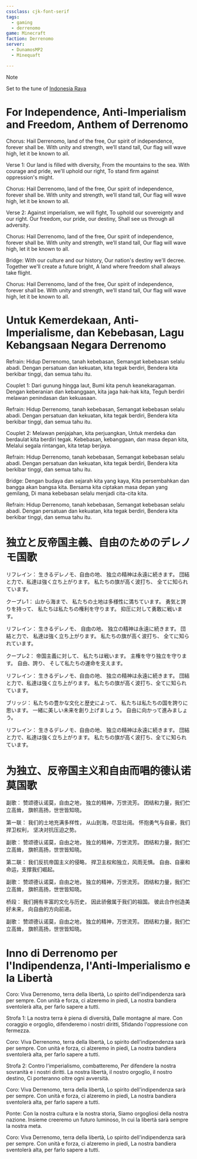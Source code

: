 ```yaml
---
cssclass: cjk-font-serif
tags:
  - gaming
  - derrenomo
game: Minecraft
faction: Derrenomo
server:
  - DunamosMP2
  - Minequaft

---
```


> [!note]
> Set to the tune of [Indonesia Raya](https://www.youtube.com/watch?v=uyyLot4PLXM&pp=ygUbaW5kb25lc2lhIHJheWEgaW5zdHJ1bWVudGFs)

# For Independence, Anti-Imperialism and Freedom, Anthem of Derrenomo

Chorus:
Hail Derrenomo, land of the free,
Our spirit of independence, forever shall be.
With unity and strength, we’ll stand tall,
Our flag will wave high, let it be known to all.

Verse 1:
Our land is filled with diversity,
From the mountains to the sea.
With courage and pride, we'll uphold our right,
To stand firm against oppression's might.

Chorus:
Hail Derrenomo, land of the free,
Our spirit of independence, forever shall be.
With unity and strength, we’ll stand tall,
Our flag will wave high, let it be known to all.

Verse 2:
Against imperialism, we will fight,
To uphold our sovereignty and our right.
Our freedom, our pride, our destiny,
Shall see us through all adversity.

Chorus:
Hail Derrenomo, land of the free,
Our spirit of independence, forever shall be.
With unity and strength, we’ll stand tall,
Our flag will wave high, let it be known to all.

Bridge:
With our culture and our history,
Our nation's destiny we'll decree.
Together we'll create a future bright,
A land where freedom shall always take flight.

Chorus:
Hail Derrenomo, land of the free,
Our spirit of independence, forever shall be.
With unity and strength, we’ll stand tall,
Our flag will wave high, let it be known to all.

# Untuk Kemerdekaan, Anti-Imperialisme, dan Kebebasan, Lagu Kebangsaan Negara Derrenomo

Refrain:
Hidup Derrenomo, tanah kebebasan,
Semangat kebebasan selalu abadi.
Dengan persatuan dan kekuatan, kita tegak berdiri, Bendera kita berkibar tinggi, dan semua tahu itu.

Couplet 1:
Dari gunung hingga laut, Bumi kita penuh keanekaragaman.
Dengan keberanian dan kebanggaan,
kita jaga hak-hak kita,
Teguh berdiri melawan penindasan dan kekuasaan.

Refrain:
Hidup Derrenomo, tanah kebebasan,
Semangat kebebasan selalu abadi.
Dengan persatuan dan kekuatan,
kita tegak berdiri, Bendera kita berkibar tinggi,
dan semua tahu itu.

Couplet 2:
Melawan penjajahan, kita perjuangkan,
Untuk merdeka dan berdaulat kita berdiri tegak.
Kebebasan, kebanggaan, dan masa depan kita,
Melalui segala rintangan, kita tetap berjaya.

Refrain:
Hidup Derrenomo, tanah kebebasan,
Semangat kebebasan selalu abadi.
Dengan persatuan dan kekuatan, kita tegak berdiri, Bendera kita berkibar tinggi, dan semua tahu itu.

Bridge:
Dengan budaya dan sejarah kita yang kaya, Kita persembahkan dan bangga akan bangsa kita.
Bersama kita ciptakan masa depan yang gemilang, Di mana kebebasan selalu menjadi cita-cita kita.

Refrain:
Hidup Derrenomo, tanah kebebasan,
Semangat kebebasan selalu abadi.
Dengan persatuan dan kekuatan,
kita tegak berdiri, Bendera kita berkibar tinggi,
dan semua tahu itu.

# 独立と反帝国主義、自由のためのデレノモ国歌

リフレイン：
生きるデレノモ、自由の地、
独立の精神は永遠に続きます。
団結と力で、私達は強く立ち上がります。
私たちの旗が高く波打ち、
全てに知られています。

クープレ1：
山から海まで、
私たちの土地は多様性に満ちています。
勇気と誇りを持って、
私たちは私たちの権利を守ります。
抑圧に対して勇敢に戦います。

リフレイン：
生きるデレノモ、
自由の地、 独立の精神は永遠に続きます。
団結と力で、
私達は強く立ち上がります。
私たちの旗が高く波打ち、
全てに知られています。

クープレ2：
帝国主義に対して、
私たちは戦います。
主権を守り独立を守ります。
自由、誇り、
そして私たちの運命を支えます。

リフレイン：
生きるデレノモ、自由の地、
独立の精神は永遠に続きます。
団結と力で、私達は強く立ち上がります。
私たちの旗が高く波打ち、全てに知られています。

ブリッジ：
私たちの豊かな文化と歴史によって、
私たちは私たちの国を誇りに思います。
一緒に美しい未来を創り上げましょう。
自由に向かって進みましょう。

リフレイン：
生きるデレノモ、自由の地、
独立の精神は永遠に続きます。
団結と力で、私達は強く立ち上がります。
私たちの旗が高く波打ち、全てに知られています。

# 为独立、反帝国主义和自由而唱的德认诺莫国歌

副歌：
赞颂德认诺莫，自由之地，
独立的精神，万世流芳。
团结和力量，我们伫立高耸，
旗帜高扬，世世皆知晓。

第一联：
我们的土地充满多样性，
从山到海，尽显壮阔。
怀抱勇气与自豪，我们捍卫权利，
坚决对抗压迫之势。

副歌：
赞颂德认诺莫，自由之地，
独立的精神，万世流芳。
团结和力量，我们伫立高耸，
旗帜高扬，世世皆知晓。

第二联：
我们反抗帝国主义的侵略，
捍卫主权和独立，风雨无惧。
自由、自豪和命运，支撑我们崛起。

副歌：
赞颂德认诺莫，自由之地，
独立的精神，万世流芳。
团结和力量，我们伫立高耸，
旗帜高扬，世世皆知晓。

桥段：
我们拥有丰富的文化与历史，
因此骄傲属于我们的祖国。
彼此合作创造美好未来，
向自由的方向前进。

副歌：
赞颂德认诺莫，自由之地，
独立的精神，万世流芳。
团结和力量，我们伫立高耸，
旗帜高扬，世世皆知晓。

# Inno di Derrenomo per l'Indipendenza, l'Anti-Imperialismo e la Libertà

Coro:
Viva Derrenomo, terra della libertà,
Lo spirito dell'indipendenza sarà per sempre.
Con unità e forza, ci alzeremo in piedi,
La nostra bandiera sventolerà alta, per farlo sapere a tutti.

Strofa 1:
La nostra terra è piena di diversità,
Dalle montagne al mare.
Con coraggio e orgoglio, difenderemo i nostri diritti,
Sfidando l'oppressione con fermezza.

Coro:
Viva Derrenomo, terra della libertà,
Lo spirito dell'indipendenza sarà per sempre.
Con unità e forza, ci alzeremo in piedi,
La nostra bandiera sventolerà alta, per farlo sapere a tutti.

Strofa 2:
Contro l'imperialismo, combatteremo,
Per difendere la nostra sovranità e i nostri diritti.
La nostra libertà, il nostro orgoglio, il nostro destino,
Ci porteranno oltre ogni avversità.

Coro:
Viva Derrenomo, terra della libertà,
Lo spirito dell'indipendenza sarà per sempre.
Con unità e forza, ci alzeremo in piedi,
La nostra bandiera sventolerà alta, per farlo sapere a tutti.

Ponte:
Con la nostra cultura e la nostra storia,
Siamo orgogliosi della nostra nazione.
Insieme creeremo un futuro luminoso,
In cui la libertà sarà sempre la nostra meta.

Coro:
Viva Derrenomo, terra della libertà,
Lo spirito dell'indipendenza sarà per sempre.
Con unità e forza, ci alzeremo in piedi,
La nostra bandiera sventolerà alta, per farlo sapere a tutti.
